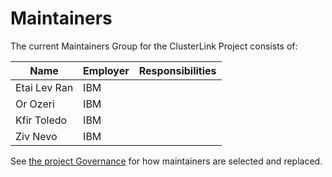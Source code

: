 # Maintainers

The current Maintainers Group for the ClusterLink Project consists of:

| Name             | Employer    | Responsibilities |
| ---------------- | ----------- | ---------------- |
| Etai Lev Ran     | IBM         |                  |  
| Or Ozeri         | IBM         |                  |  
| Kfir Toledo      | IBM         |                  |  
| Ziv Nevo         | IBM         |                  |  


<!-- This list must be kept in sync with the [Project Maintainers list](https://github.com/cncf/foundation/blob/master/project-maintainers.csv). -->

See [the project Governance](GOVERNANCE.md) for how maintainers are selected and replaced.
